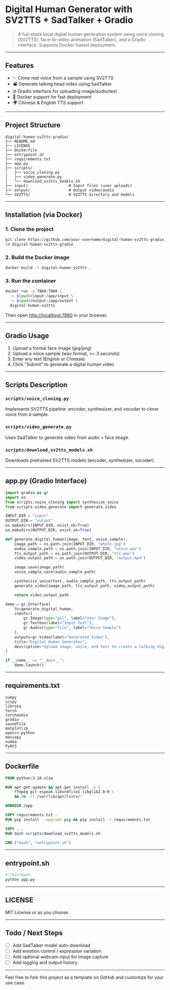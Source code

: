 # Digital Human Generator with SV2TTS + SadTalker + Gradio

> A full-stack local digital human generation system using voice cloning (SV2TTS), face-to-video animation (SadTalker), and a Gradio interface. Supports Docker-based deployment.

---

## Features

* ✨ Clone real voice from a sample using SV2TTS
* 📽 Generate talking head video using SadTalker
* 🌐 Gradio interface for uploading image/audio/text
* 🚀 Docker support for fast deployment
* 🌍 Chinese & English TTS support

---

## Project Structure

```
digital-human-sv2tts-gradio/
├── README.md
├── LICENSE
├── Dockerfile
├── entrypoint.sh
├── requirements.txt
├── app.py
├── scripts/
│   ├── voice_cloning.py
│   ├── video_generate.py
│   └── download_sv2tts_models.sh
├── input/                  # Input files (user uploads)
├── output/                 # Output video/audio
└── SV2TTS/                 # SV2TTS directory and models
```

---

## Installation (via Docker)

### 1. Clone the project

```bash
git clone https://github.com/your-username/digital-human-sv2tts-gradio.git
cd digital-human-sv2tts-gradio
```

### 2. Build the Docker image

```bash
docker build -t digital-human-sv2tts .
```

### 3. Run the container

```bash
docker run -p 7860:7860 \
  -v $(pwd)/input:/app/input \
  -v $(pwd)/output:/app/output \
  digital-human-sv2tts
```

Then open [http://localhost:7860](http://localhost:7860) in your browser.

---

## Gradio Usage

1. Upload a frontal face image (jpg/png)
2. Upload a voice sample (wav format, >= 3 seconds)
3. Enter any text (English or Chinese)
4. Click "Submit" to generate a digital human video

---

## Scripts Description

### `scripts/voice_cloning.py`

Implements SV2TTS pipeline: encoder, synthesizer, and vocoder to clone voice from a sample.

### `scripts/video_generate.py`

Uses SadTalker to generate video from audio + face image.

### `scripts/download_sv2tts_models.sh`

Downloads pretrained SV2TTS models (encoder, synthesizer, vocoder).

---

## app.py (Gradio Interface)

```python
import gradio as gr
import os
from scripts.voice_cloning import synthesize_voice
from scripts.video_generate import generate_video

INPUT_DIR = "input"
OUTPUT_DIR = "output"
os.makedirs(INPUT_DIR, exist_ok=True)
os.makedirs(OUTPUT_DIR, exist_ok=True)

def generate_digital_human(image, text, voice_sample):
    image_path = os.path.join(INPUT_DIR, "photo.jpg")
    audio_sample_path = os.path.join(INPUT_DIR, "voice.wav")
    tts_output_path = os.path.join(OUTPUT_DIR, "tts.wav")
    video_output_path = os.path.join(OUTPUT_DIR, "output.mp4")

    image.save(image_path)
    voice_sample.save(audio_sample_path)

    synthesize_voice(text, audio_sample_path, tts_output_path)
    generate_video(image_path, tts_output_path, video_output_path)

    return video_output_path

demo = gr.Interface(
    fn=generate_digital_human,
    inputs=[
        gr.Image(type="pil", label="User Image"),
        gr.Textbox(label="Input Text"),
        gr.Audio(type="file", label="Voice Sample")
    ],
    outputs=gr.Video(label="Generated Video"),
    title="Digital Human Generator",
    description="Upload image, voice, and text to create a talking digital avatar"
)

if __name__ == "__main__":
    demo.launch()
```

---

## requirements.txt

```
numpy
scipy
librosa
torch
torchaudio
gradio
soundfile
matplotlib
opencv-python
moviepy
numba
PyQt5
```

---

## Dockerfile

```Dockerfile
FROM python:3.10-slim

RUN apt-get update && apt-get install -y \
    ffmpeg git espeak libsndfile1 libglib2.0-0 \
    && rm -rf /var/lib/apt/lists/*

WORKDIR /app

COPY requirements.txt .
RUN pip install --upgrade pip && pip install -r requirements.txt

COPY . .
RUN bash scripts/download_sv2tts_models.sh

CMD ["bash", "entrypoint.sh"]
```

---

## entrypoint.sh

```bash
#!/bin/bash
python app.py
```

---

## LICENSE

MIT License or as you choose.

---

## Todo / Next Steps

* [ ] Add SadTalker model auto-download
* [ ] Add emotion control / expression variation
* [ ] Add optional webcam input for image capture
* [ ] Add logging and output history

---

Feel free to fork this project as a template on GitHub and customize for your use case.
